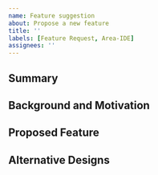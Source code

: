 ```yaml
---
name: Feature suggestion
about: Propose a new feature
title: ''
labels: [Feature Request, Area-IDE]
assignees: ''
---
```


<!--
We welcome feature suggestions! We have a process to discuss and evaluate new feature suggestions. Here is an overview of our process [here](https://github.com/dotnet/roslyn/blob/main/docs/contributing/ide_design_process.md). This template will help us gather the information we eed to start the review process.
-->

## Summary

<!--
Brief summary of what this proposal is about.
-->

## Background and Motivation

<!--
What the problem is we are solving and in what context did you encounter it?
-->

## Proposed Feature

<!--
Please provide a sketch of the feature you are proposing. Be as specific as you can: the more specific the proposal, the easier the process will be. Including screenshots of some of the existing problems can also help a lot here.
-->

## Alternative Designs

<!--
Were there other options you considered?
How does this compare to features in other editors?
-->
